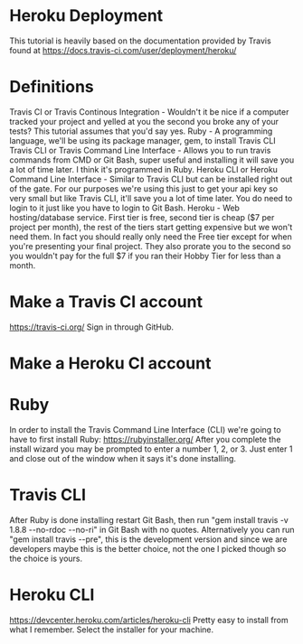 # Heroku Deployment
This tutorial is heavily based on the documentation provided by Travis found at https://docs.travis-ci.com/user/deployment/heroku/

# Definitions
Travis CI or Travis Continous Integration - Wouldn't it be nice if a computer tracked your project and yelled at you the second you broke any of your tests? This tutorial assumes that you'd say yes.
Ruby - A programming language, we'll be using its package manager, gem, to install Travis CLI
Travis CLI or Travis Command Line Interface - Allows you to run travis commands from CMD or Git Bash, super useful and installing it will save you a lot of time later. I think it's programmed in Ruby.
Heroku CLI or Heroku Command Line Interface - Similar to Travis CLI but can be installed right out of the gate. For our purposes we're using this just to get your api key so very small but like Travis CLI, it'll save you a lot of time later. You do need to login to it just like you have to login to Git Bash.
Heroku - Web hosting/database service. First tier is free, second tier is cheap ($7 per project per month), the rest of the tiers start getting expensive but we won't need them. In fact you should really only need the Free tier except for when you're presenting your final project. They also prorate you to the second so you wouldn't pay for the full $7 if you ran their Hobby Tier for less than a month.

# Make a Travis CI account
https://travis-ci.org/
Sign in through GitHub.

# Make a Heroku CI account


# Ruby
In order to install the Travis Command Line Interface (CLI) we're going to have to first install Ruby: https://rubyinstaller.org/
After you complete the install wizard you may be prompted to enter a number 1, 2, or 3. Just enter 1 and close out of the window when it says it's done installing.

# Travis CLI
After Ruby is done installing restart Git Bash, then run "gem install travis -v 1.8.8 --no-rdoc --no-ri" in Git Bash with no quotes. Alternatively you can run "gem install travis --pre", this is the development version and since we are developers maybe this is the better choice, not the one I picked though so the choice is yours.

# Heroku CLI
https://devcenter.heroku.com/articles/heroku-cli
Pretty easy to install from what I remember. Select the installer for your machine.